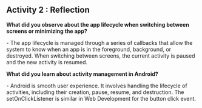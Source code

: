 ## Activity 2 : Reflection
<strong>What did you observe about the app lifecycle when switching between screens or minimizing the app?</strong><br>

<p>
  - The app lifecycle is managed through a series of callbacks that allow the 
system to know when an app is in the foreground, background, or destroyed. 
When switching between screens, the current activity is paused and the new 
activity is resumed.</p>

<strong>What did you learn about activity management in Android?</strong><br>

<p>
  - Android is smooth user experience. It involves handling the lifecycle of 
activities, including their creation, pause, resume, and destruction. 
The setOnClickListener is similar in Web Development for the button click event.</p>
